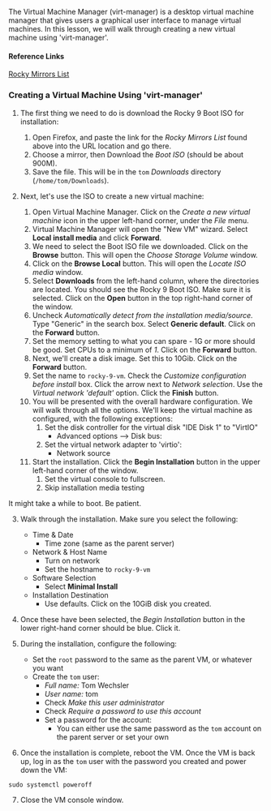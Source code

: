 The Virtual Machine Manager (virt-manager) is a desktop virtual machine manager that gives users a graphical user interface to manage virtual machines.  In this lesson, we will walk through creating a new virtual machine using 'virt-manager'.

#### Reference Links

[Rocky Mirrors List](https://mirror.puzzle.ch/rockylinux/9.3/isos/x86_64/)

### Creating a Virtual Machine Using 'virt-manager'

1. The first thing we need to do is download the Rocky 9 Boot ISO for installation:
    1. Open Firefox, and paste the link for the *Rocky Mirrors List* found above into the URL location and go there.  
    2. Choose a mirror, then Download the *Boot ISO* (should be about 900M).  
    3. Save the file.  This will be in the `tom` *Downloads* directory (`/home/tom/Downloads`).

2. Next, let's use the ISO to create a new virtual machine:

    1. Open Virtual Machine Manager.  Click on the *Create a new virtual machine* icon in the upper left-hand corner, under the *File* menu.
    2. Virtual Machine Manager will open the "New VM" wizard.  Select **Local install media** and click **Forward**.
    3. We need to select the Boot ISO file we downloaded.  Click on the **Browse** button.  This will open the *Choose Storage Volume* window.
    4. Click on the **Browse Local** button.  This will open the *Locate ISO media* window.
    5. Select **Downloads** from the left-hand column, where the directories are located.  You should see the Rocky 9 Boot ISO.  Make sure it is selected.  Click on the **Open** button in the top right-hand corner of the window.
    6. Uncheck *Automatically detect from the installation media/source.*  Type "Generic" in the search box.  Select **Generic default**.  Click on the **Forward** button.
    7. Set the memory setting to what you can spare - 1G or more should be good.  Set CPUs to a minimum of *1*.  Click on the **Forward** button.
    8. Next, we'll create a disk image.  Set this to 10Gib.  Click on the **Forward** button.
    9. Set the name to `rocky-9-vm`.  Check the *Customize configuration before install* box.  Click the arrow next to *Network selection*.  Use the *Virtual network 'default'* option.  Click the **Finish** button.
    10. You will be presented with the overall hardware configuration.  We will walk through all the options.  We'll keep the virtual machine as configured, with the following exceptions:
        1. Set the disk controller for the virtual disk "IDE Disk 1" to "VirtIO"
            - Advanced options --> Disk bus:
        3. Set the virtual network adapter to 'virtio':
            - Network source
    11. Start the installation.  Click the **Begin Installation** button in the upper left-hand corner of the window.
        1. Set the virtual console to fullscreen.
        2. Skip installation media testing
 
 It might take a while to boot.  Be patient.

3. Walk through the installation.  Make sure you select the following:

    - Time & Date
      - Time zone (same as the parent server)
    - Network & Host Name
      - Turn on network
      - Set the hostname to `rocky-9-vm`
    - Software Selection
      - Select **Minimal Install**
    - Installation Destination
      - Use defaults.  Click on the 10GiB disk you created.

4. Once these have been selected, the *Begin Installation* button in the lower right-hand corner should be blue.  Click it.

5. During the installation, configure the following:
    - Set the `root` password to the same as the parent VM, or whatever you want
    - Create the `tom` user:
      - *Full name:* Tom Wechsler
      - *User name:* tom
      - Check *Make this user administrator*
      - Check *Require a password to use this account*
      - Set a password for the account:
        - You can either use the same password as the `tom` account on the parent server or set your own

6. Once the installation is complete, reboot the VM.  Once the VM is back up, log in as the `tom` user with the password you created and power down the VM:
```
sudo systemctl poweroff
```
7. Close the VM console window.